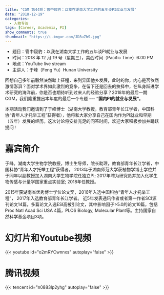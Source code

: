 ```yaml
---
title: "CGM 第44期：管中窥豹：以我在湖南大学工作的五年谈PI就业与发展"
date: "2018-12-19"
categories:
  - 人物专访
tags: [Career, Academia, PI]
show_comments: true
thumbnail: "https://i.imgur.com/JD8uZhS.jpg"
---
```



- 题目：管中窥豹：以我在湖南大学工作的五年谈PI就业与发展
- 时间：2018 年 12 月 19 号（星期三），美西时间（Pacific Time）6:00 PM
- 地点：YouTube live stream 
- 主讲人：于峰（Feng Yu）Hunan University

回想自己多年前毅然决然踏上征程，来到异国他乡发展，此时的你，内心是否依然激情澎湃？面对学术界如此激烈的竞争，在留下还是回去的抉择中，在纵身跃进学术研究的海洋前，你是否也期待听到过来人的经验分享？2018年的最后一期CGM，我们隆重推出本年度的最后一个专题 --- __“国内PI的就业与发展”__。

本期活动我们邀请到了于峰博士（湖南大学教授，教育部青年长江学者，中国科协“青年人才托举工程”获得者），他将和大家分享自己在国内作为PI就业和早期（五年）发展的经历。这次讨论将安排充足的问答时间，欢迎大家积极参加并踊跃提问！

# 嘉宾简介
于峰，湖南大学生物学院教授，博士生导师，院长助理，教育部青年长江学者，中国科协“青年人才托举工程”获得者。
2013年于湖南师范大学获植物学博士学位并于同年以副教授加入湖南大学生物学院任独立PI;
2017年聘为研究员并加入化学生物传感与计量学国家重点实验室;
2018年任教授。

2015年获湖南省优秀博士学位论文奖，2016年入选中国科协“青年人才托举工程”， 2017年入选教育部青年长江学者。
近5年发表通讯作者或者第一作者SCI源刊论文14篇，多篇论文入选ESI高被引论文，其中影响因子>5.0的论文10篇，包括Proc Natl Acad Sci USA 4篇，PLOS Biology, Molecular Plant等。主持国家自然科学基金项目3项。

# 幻灯片和Youtube视频

{{< youtube id="o2mRYCwnnxs" autoplay="false" >}}

# 腾讯视频

{{< tencent id="n0883lp2yhg" autoplay="false" >}}

